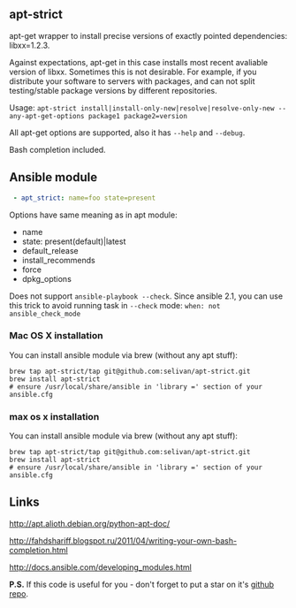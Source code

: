 ## apt-strict

apt-get wrapper to install precise versions of exactly pointed dependencies: libxx=1.2.3.

Against expectations, apt-get in this case installs most recent avaliable version of libxx. Sometimes this is not desirable. For example, if you distribute your software to servers with packages, and can not split testing/stable package versions by different repositories.

Usage: `apt-strict install|install-only-new|resolve|resolve-only-new --any-apt-get-options package1 package2=version`

All apt-get options are supported, also it has `--help` and `--debug`. 

Bash completion included.

## Ansible module
```yaml
 - apt_strict: name=foo state=present
```

Options have same meaning as in apt module:

 - name
 - state: present(default)|latest
 - default_release
 - install_recommends
 - force
 - dpkg_options

Does not support `ansible-playbook --check`. Since ansible 2.1, you can use this trick to avoid running task in `--check` mode: `when: not ansible_check_mode`

### Mac OS X installation
You can install ansible module via brew (without any apt stuff):

    brew tap apt-strict/tap git@github.com:selivan/apt-strict.git
    brew install apt-strict
    # ensure /usr/local/share/ansible in 'library =' section of your ansible.cfg

### max os x installation
You can install ansible module via brew (without any apt stuff):

    brew tap apt-strict/tap git@github.com:selivan/apt-strict.git
    brew install apt-strict
    # ensure /usr/local/share/ansible in 'library =' section of your ansible.cfg

## Links

http://apt.alioth.debian.org/python-apt-doc/

http://fahdshariff.blogspot.ru/2011/04/writing-your-own-bash-completion.html

http://docs.ansible.com/developing_modules.html

**P.S.** If this code is useful for you - don't forget to put a star on it's [github repo](https://github.com/selivan/apt-strict).
